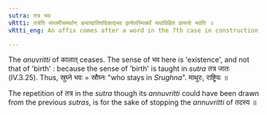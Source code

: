 ```yaml
---
sutra: तत्र भवः
vRtti: तत्रेति सप्तमीसमर्थान् ङ्याप्प्रातिपदिकाद्भव इत्येतस्मिन्नर्थे यथाविहितं प्रत्ययो भवति ॥
vRtti_eng: An affix comes after a word in the 7th case in construction, in the sense of 'who stays there'.

---
```

The _anuvritti_ of कालात् ceases. The sense of भव here is 'existence', and not that of 'birth' : because the sense of 'birth' is taught in _sutra_ तत्र जातः (IV.3.25). Thus, स्रुघ्ने भवः = स्रौघ्नः "who stays in _Srughna_". माथुरः, राष्ट्रियः ॥

The repetition of तत्र in the _sutra_ though its _annuvritti_ could have been drawn from the previous _sutras_, is for the sake of stopping the _annuvritti_ of तदस्य ॥